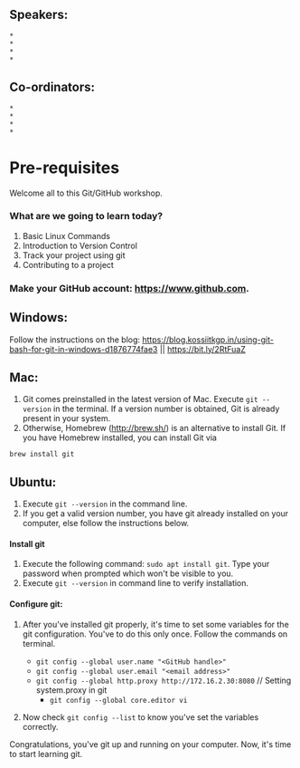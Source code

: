 ## Speakers:

	* 
	*
	*
	*

## Co-ordinators:

	*
	*
	*
	*

# Pre-requisites

Welcome all to this Git/GitHub workshop.


### What are we going to learn today?

1. Basic Linux Commands
2. Introduction to Version Control
3. Track your project using git
4. Contributing to a project

### Make your GitHub account: https://www.github.com.

## Windows: 

Follow the instructions on the blog: https://blog.kossiitkgp.in/using-git-bash-for-git-in-windows-d1876774fae3 || https://bit.ly/2RtFuaZ

## Mac:

1. Git comes preinstalled in the latest version of Mac. Execute `git --version` in the terminal. If a version number is obtained, Git is already present in your system.  
2. Otherwise, Homebrew (http://brew.sh/) is an alternative to install Git. If you have Homebrew installed, you can install Git via

`brew install git`

## Ubuntu:

1. Execute `git --version` in the command line.
2. If you get a valid version number, you have git already installed on your computer, else follow the instructions below.

#### Install git

1. Execute the following command: `sudo apt install git`. Type your password when prompted which won't be visible to you.
2. Execute `git --version` in command line to verify installation.

#### Configure git:

1. After you've installed git properly, it's time to set some variables for the git configuration. You've to do this only once. Follow the commands on terminal.

	* `git config --global user.name "<GitHub handle>"`
	* `git config --global user.email "<email address>"`
	* `git config --global http.proxy http://172.16.2.30:8080`      // Setting system.proxy in git
    	* `git config --global core.editor vi`

3. Now check `git config --list` to know you've set the variables correctly.


Congratulations, you've git up and running on your computer. Now, it's time to start learning git.
